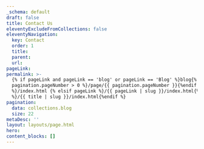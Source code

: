 ```yaml
---
_schema: default
draft: false
title: Contact Us
eleventyExcludeFromCollections: false
eleventyNavigation:
  key: Contact
  order: 1
  title:
  parent:
  url:
pageLink:
permalink: >-
  {% if pageLink and pageLink == 'blog' or pageLink == 'Blog' %}blog{% if
  pagination.pageNumber > 0 %}/page/{{ pagination.pageNumber }}{%endif
  %}/index.html {% elsif pageLink %}/{{ pageLink | slug }}/index.html{% else
  %}/{{ title | slug }}/index.html{%endif %}
pagination:
  data: collections.blog
  size: 22
metaDesc: ''
layout: layouts/page.html
hero:
content_blocks: []
---
```

